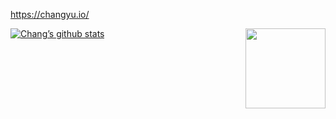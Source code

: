 https://changyu.io/


[![Chang’s github stats](https://github-readme-stats.vercel.app/api?username=g1n0st)](https://github.com/g1n0st/github-readme-stats)
<img align='right' src='http://sukasuka-anime.com/core_sys/images/main/cont/hero_chara_character.png' width='128px'>
